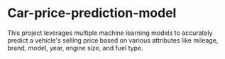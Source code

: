 # Car-price-prediction-model
This project leverages multiple machine learning models to accurately predict a vehicle's selling price based on various attributes like mileage, brand, model, year, engine size, and fuel type.
